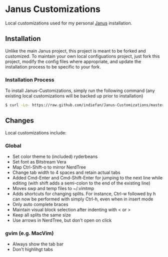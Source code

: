 # Janus Customizations

Local customizations used for my personal [Janus](https://github.com/carlhuda/janus) installation.

## Installation

Unlike the main Janus project, this project is meant to be forked and
customized. To maintain your own local configuations project, just
fork this project, modify the config files where appropriate, and update
the installation process to be specific to your fork.

### Installation Process

To install Janus-Customizations, simply run the following command (any
existing local customizations will be backed up prior to installation)

```bash
$ curl -Lo- https://raw.github.com/indiefan/Janus-Customizations/master/bootstrap.sh | bash
```

## Changes

Local customizations include:

### Global
* Set color theme to (included) ryderbeans
* Set font as Bitstream Vera
* Map Ctrl-Shift-o to mirror NerdTree
* Change tab width to 4 spaces and retain actual tabs
* Added Cmd-Enter and Cmd-Shift-Enter for jumping to the next line while editing (with shift adds a semi-colon to the end of the existing line)
* Moves swp and temp files to ~/.vimtmp
* Adds shortcuts for changing splits. For instance, Ctrl-w followed by h can now be performed with simply Ctrl-h, even when in insert mode
* Only auto complete braces
* Maintain visual block selection after indenting with < or >
* Keep all splits the same size
* Use arrows in NerdTree, but don't open on click

### gvim (e.g. MacVim)
* Always show the tab bar
* Don't highlihgt tabs
